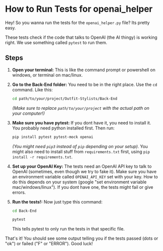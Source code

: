 # How to Run Tests for openai_helper

Hey! So you wanna run the tests for the `openai_helper.py` file? Its pretty easy.

These tests check if the code that talks to OpenAI (the AI thingy) is working right. We use something called `pytest` to run them.

## Steps

1.  **Open your terminal:** This is like the command prompt or powershell on windows, or terminal on mac/linux.
2.  **Go to the Back-End folder:** You need to be in the right place. Use the `cd` command. Like this:
    ```bash
    cd path/to/your/project/Outfit-Stylists/Back-End
    ```
    *(Make sure to replace `path/to/your/project` with the actual path on your computer!)*
3.  **Make sure you have pytest:** If you dont have it, you need to install it. You probably need python installed first. Then run:
    ```bash
    pip install pytest pytest-mock openai
    ```
    *(You might need `pip3` instead of `pip` depending on your setup)*. You might also need to install stuff from `requirements.txt` first, using `pip install -r requirements.txt`.
4.  **Set up your OpenAI Key:** The tests need an OpenAI API key to talk to OpenAI (sometimes, even though we try to fake it). Make sure you have an environment variable called `OPENAI_API_KEY` set with your key. How to do this depends on your system (google "set environment variable mac/windows/linux"). If you dont have one, the tests might fail or give errors.
5.  **Run the tests!:** Now just type this command:
    ```bash
    cd Back-End
    ```

    ```bash
    pytest
    ```
    This tells pytest to only run the tests in that specific file.

That's it! You should see some output telling you if the tests passed (dots or "ok") or failed ("F" or "ERROR"). Good luck! 
